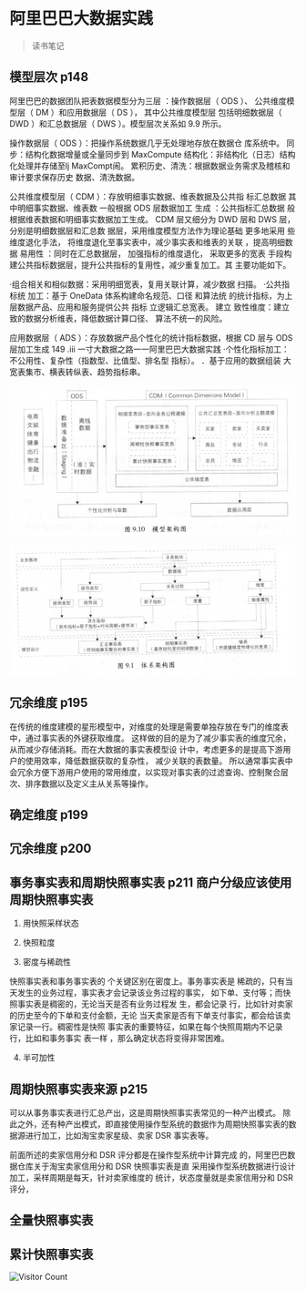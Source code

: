 # 阿里巴巴大数据实践
>读书笔记

## 模型层次 p148

阿里巴巴的数据团队把表数据模型分为三层 ：操作数据层（ ODS ）、
公共维度模型层（ DM ）和应用数据层（ DS ）， 其中公共维度模型层
包括明细数据层（ DWD ）和汇总数据层（ DWS ）。模型层次关系如
9.9 所示。

操作数据层（ ODS ）：把操作系统数据几乎无处理地存放在数据仓
库系统中。
同步：结构化数据增量或全量同步到 MaxCompute
结构化：非结构化（日志）结构化处理并存储至lj MaxCompt闹。
累积历史、清洗：根据数据业务需求及稽核和审计要求保存历史
数据、清洗数据。

公共维度模型层（ CDM ）：存放明细事实数据、维表数据及公共指
标汇总数据 其中明细事实数据、维表数 一般根据 ODS 层数据加工
生成 ：公共指标汇总数据 般根据维表数据和明细事实数据加工生成。
CDM 层又细分为 DWD 层和 DWS 层，分别是明细数据层和汇总数
据层，采用维度模型方法作为理论基础 更多地采用 些维度退化手法，
将维度退化至事实表中，减少事实表和维表的关联 ，提高明细数据
易用性 ：同时在汇总数据层， 加强指标的维度退化， 采取更多的宽表
手段构建公共指标数据层，提升公共指标的复用性，减少重复加工。其
主要功能如下。

·组合相关和相似数据：采用明细宽表，复用关联计算，减少数据
扫描。
·公共指标统 加工：基于 OneData 体系构建命名规范、口径
和算法统 的统计指标，为上层数据产品、应用和服务提供公共
指标 立逻辑汇总宽表。
建立 致性维度：建立 致的数据分析维表，降低数据计算口径、
算法不统一的风险。

应用数据层（ ADS ）：存放数据产品个性化的统计指标数据，根据
CD 层与 ODS 层加工生成
149 .iii 
一寸大数据之路一一阿里巴巴大数据实践
·个性化指标加工：不公用性、复杂性（指数型、比值型、排名型
指标）。
．基于应用的数据组装 大宽表集市、横表转纵表、趋势指标串。


![模型架构图](alibaba_model.jpg)

![体系架构图](alibaba_system.jpg)



## 冗余维度 p195

在传统的维度建模的星形模型中，对维度的处理是需要单独存放在专门的维度表中，通过事实表的外键获取维度。
这样做的目的是为了减少事实表的维度冗余，从而减少存储消耗。而在大数据的事实表模型设
计中，考虑更多的是提高下游用户的使用效率，降低数据获取的复杂性，
减少关联的表数量。
所以通常事实表中会冗余方便下游用户使用的常用维度，以实现对事实表的过滤查询、控制聚合层次、排序数据以及定义主从关系等操作。

## 确定维度 p199

## 冗余维度 p200

## 事务事实表和周期快照事实表 p211  商户分级应该使用周期快照事实表

1. 用快照采样状态

2. 快照粒度

3. 密度与稀疏性

快照事实表和事务事实表的 个关键区别在密度上。事务事实表是
稀疏的，只有当天发生的业务过程，事实表才会记录该业务过程的事实，
如下单、支付等；而快照事实表是稠密的，无论当天是否有业务过程发
生，都会记录 行，比如针对卖家的历史至今的下单和支付金额，无论
当天卖家是否有下单支付事实，都会给该卖家记录一行。稠密性是快照
事实表的重要特征，如果在每个快照周期内不记录行，比如和事务事实
表一样 ，那么确定状态将变得非常困难。

4. 半可加性

## 周期快照事实表来源 p215

可以从事务事实表进行汇总产出，这是周期快照事实表常见的一种产出模式。
除此之外，还有种产出模式，即直接使用操作型系统的数据作为周期快照事实表的数
据源进行加工，比如淘宝卖家星级、卖家 DSR 事实表等。


前面所述的卖家信用分和 DSR 评分都是在操作型系统中计算完成
的，阿里巴巴数据仓库关于淘宝卖家信用分和 DSR 快照事实表是直
采用操作型系统数据进行设计加工，采样周期是每天，针对卖家维度的
统计，状态度量就是卖家信用分和 DSR 评分，

## 全量快照事实表

## 累计快照事实表

![Visitor Count](https://profile-counter.glitch.me/brotherbigbao/count.svg)
